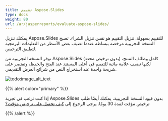 ```yaml
---
title: تقييم Aspose.Slides
type: docs
weight: 80
url: /ar/jasperreports/evaluate-aspose-slides/
---
```


يمكنك تنزيل Aspose.Slides للتقييم بسهولة. تنزيل التقييم هو نفس تنزيل الشراء. تصبح النسخة التجريبية مرخصة ببساطة عندما تضيف بعض الأسطر من التعليمات البرمجية لتطبيق الترخيص.

توفر النسخة التجريبية من Aspose.Slides (بدون ترخيص محدد) كامل وظائف المنتج، لكنها تضيف علامة مائية للتقييم في أعلى المستند عند الفتح والحفظ، وتقتصر على شريحة واحدة عند استخراج النص من شرائح العرض التقديمي.

![todo:image_alt_text](evaluate-aspose-slides_1.png)

{{% alert color="primary" %}}

إذا كنت ترغب في تجربة Aspose.Slides بدون قيود النسخة التجريبية، يمكنك أيضًا طلب ترخيص مؤقت لمدة 30 يومًا. يرجى الرجوع إلى [كيف تحصل على ترخيص مؤقت؟](https://purchase.aspose.com/temporary-license)

{{% /alert %}}